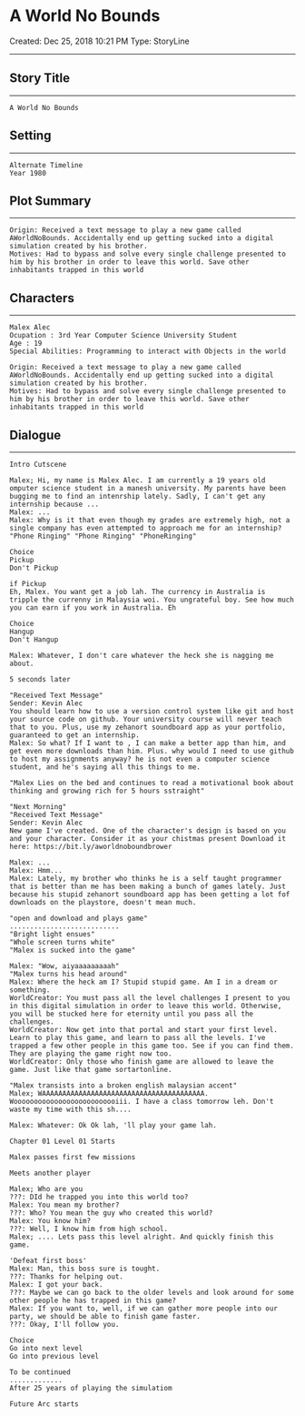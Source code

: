 # A World No Bounds

Created: Dec 25, 2018 10:21 PM
Type: StoryLine

---

## Story Title

---

    A World No Bounds

## Setting

---

    Alternate Timeline 
    Year 1980

## Plot Summary

---

    Origin: Received a text message to play a new game called AWorldNoBounds. Accidentally end up getting sucked into a digital simulation created by his brother.
    Motives: Had to bypass and solve every single challenge presented to him by his brother in order to leave this world. Save other inhabitants trapped in this world
    

## Characters

---

    Malex Alec
    Ocupation : 3rd Year Computer Science University Student
    Age : 19
    Special Abilities: Programming to interact with Objects in the world
    
    Origin: Received a text message to play a new game called AWorldNoBounds. Accidentally end up getting sucked into a digital simulation created by his brother.
    Motives: Had to bypass and solve every single challenge presented to him by his brother in order to leave this world. Save other inhabitants trapped in this world
    

## Dialogue

---

    Intro Cutscene
    
    Malex; Hi, my name is Malex Alec. I am currently a 19 years old omputer science student in a manesh university. My parents have been bugging me to find an intenrship lately. Sadly, I can't get any internship because ...
    Malex: ...
    Malex: Why is it that even though my grades are extremely high, not a single company has even attempted to approach me for an internship?
    "Phone Ringing" "Phone Ringing" "PhoneRinging"
    
    Choice
    Pickup
    Don't Pickup
    
    if Pickup
    Eh, Malex. You want get a job lah. The currency in Australia is tripple the currenny in Malaysia woi. You ungrateful boy. See how much you can earn if you work in Australia. Eh
    
    Choice
    Hangup
    Don't Hangup
    
    Malex: Whatever, I don't care whatever the heck she is nagging me about.
    
    5 seconds later
    
    "Received Text Message"
    Sender: Kevin Alec
    You should learn how to use a version control system like git and host your source code on github. Your university course will never teach that to you. Plus, use my zehanort soundboard app as your portfolio, guaranteed to get an internship.
    Malex: So what? If I want to , I can make a better app than him, and get even more downloads than him. Plus. why would I need to use github to host my assignments anyway? he is not even a computer science student, and he's saying all this things to me.
    
    "Malex Lies on the bed and continues to read a motivational book about thinking and growing rich for 5 hours sstraight"
    
    "Next Morning"
    "Received Text Message"
    Sender: Kevin Alec
    New game I've created. One of the character's design is based on you and your character. Consider it as your chistmas present Download it here: https://bit.ly/aworldnoboundbrower
    
    Malex: ...
    Malex: Hmm...
    Malex: Lately, my brother who thinks he is a self taught programmer that is better than me has been making a bunch of games lately. Just because his stupid zehanort soundboard app has been getting a lot fof downloads on the playstore, doesn't mean much.
    
    "open and download and plays game"
    ...........................
    "Bright light ensues"
    "Whole screen turns white"
    "Malex is sucked into the game"
    
    Malex: "Wow, aiyaaaaaaaaah"
    "Malex turns his head around"
    Malex: Where the heck am I? Stupid stupid game. Am I in a dream or something.
    WorldCreator: You must pass all the level challenges I present to you in this digital simulation in order to leave this world. Otherwise, you will be stucked here for eternity until you pass all the challenges.
    WorldCreator: Now get into that portal and start your first level. Learn to play this game, and learn to pass all the levels. I've trapped a few other people in this game too. See if you can find them. They are playing the game right now too.
    WorldCreator: Only those who finish game are allowed to leave the game. Just like that game sortartonline.
    
    "Malex transists into a broken english malaysian accent"
    Malex; WAAAAAAAAAAAAAAAAAAAAAAAAAAAAAAAAAAAAAAAA. Woooooooooooooooooooooooooiii. I have a class tomorrow leh. Don't waste my time with this sh....
    
    Malex: Whatever: Ok Ok lah, 'll play your game lah.
    
    Chapter 01 Level 01 Starts
    
    Malex passes first few missions
    
    Meets another player
    
    Malex; Who are you
    ???: DId he trapped you into this world too?
    Malex: You mean my brother?
    ???: Who? You mean the guy who created this world?
    Malex: You know him?
    ???: Well, I know him from high school.
    Malex; .... Lets pass this level alright. And quickly finish this game.
    
    'Defeat first boss'
    Malex: Man, this boss sure is tought.
    ???: Thanks for helping out.
    Malex: I got your back.
    ???: Maybe we can go back to the older levels and look around for some other people he has trapped in this game?
    Malex: If you want to, well, if we can gather more people into our party, we should be able to finish game faster.
    ???: Okay, I'll follow you.
    
    Choice
    Go into next level
    Go into previous level
    
    To be continued
    .............
    After 25 years of playing the simulatiom
    
    Future Arc starts
<!--stackedit_data:
eyJoaXN0b3J5IjpbMjA5NzIwOTgxMF19
-->